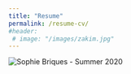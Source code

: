 ```yaml
---
title: "Resume"
permalink: /resume-cv/
#header:
 # image: "/images/zakim.jpg"
---
```


![Sophie Briques - Summer 2020](/images/resume)
